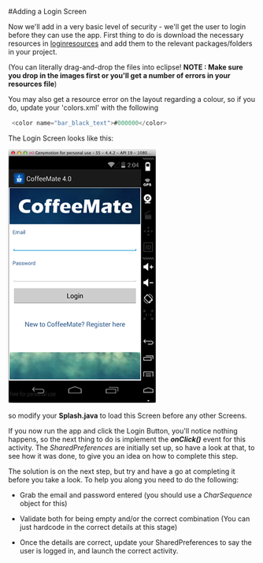 #Adding a Login Screen

Now we'll add in a very basic level of security - we'll get the user to login before they can use the app. First thing to do is download the necessary resources in [loginresources](../archives/loginresources.zip) and add them to the relevant packages/folders in your project. 

(You can literally drag-and-drop the files into eclipse! <b>NOTE : Make sure you drop in the images first or you'll get a number of errors in your resources file</b>)

You may also get a resource error on the layout regarding a colour, so if you do, update your 'colors.xml' with the following

~~~java
 <color name="bar_black_text">#000000</color>
~~~

The Login Screen looks like this:

 ![](../img/lab504.png)

so modify your <b>Splash.java</b> to load this Screen before any other Screens.

If you now run the app and click the Login Button, you'll notice nothing happens, so the next thing to do is implement the <b><i>onClick()</i></b> event for this activity. The <i>SharedPreferences</i> are initially set up, so have a look at that, to see how it was done, to give you an idea on how to complete this step.

The solution is on the next step, but try and have a go at completing it before you take a look. To help you along you need to do the following:

- Grab the email and password entered (you should use a <i>CharSequence</i> object for this)

- Validate both for being empty and/or the correct combination (You can just hardcode in the correct details at this stage)

- Once the details are correct, update your SharedPreferences to say the user is logged in, and launch the correct activity.


